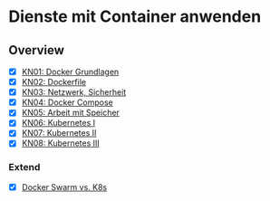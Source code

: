 # Dienste mit Container anwenden

## Overview

- [X] [KN01: Docker Grundlagen](KNs/01)
- [X] [KN02: Dockerfile](KNs/02)
- [X] [KN03: Netzwerk, Sicherheit](KNs/03)
- [X] [KN04: Docker Compose](KNs/04)
- [X] [KN05: Arbeit mit Speicher](KNs/05)
- [X] [KN06: Kubernetes I](KNs/06)
- [X] [KN07: Kubernetes II](KNs/07)
- [x] [KN08: Kubernetes III](KNs/08)

### Extend
- [X] [Docker Swarm vs. K8s](swarm)
